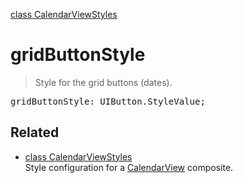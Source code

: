 [class CalendarViewStyles](CalendarViewStyles.md)

# gridButtonStyle

> Style for the grid buttons (dates).

<pre class="docgen_signature">gridButtonStyle: UIButton.StyleValue;</pre>

## Related

- [<!--{ref:class}-->class CalendarViewStyles](CalendarViewStyles.md) \
    Style configuration for a [CalendarView](CalendarView.md) composite.
